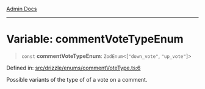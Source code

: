 [Admin Docs](/)

***

# Variable: commentVoteTypeEnum

> `const` **commentVoteTypeEnum**: `ZodEnum`\<\[`"down_vote"`, `"up_vote"`\]\>

Defined in: [src/drizzle/enums/commentVoteType.ts:6](https://github.com/syedali237/talawa-api/blob/aa4e819f67def774740606c7a534dc013cdfe393/src/drizzle/enums/commentVoteType.ts#L6)

Possible variants of the type of of a vote on a comment.
